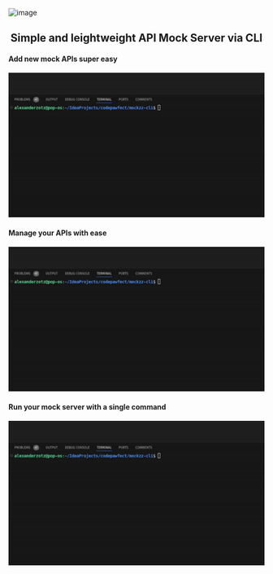 ![image](https://github.com/user-attachments/assets/c84245e5-5f65-4f7a-8903-b56273867362)

<h2 align="center">
  <strong>Simple and leightweight API Mock Server via CLI</strong>
</h2>


#### Add new mock APIs super easy
![image](./public/create-api.gif)

#### Manage your APIs with ease
![image](./public/manage-apis.gif)

#### Run your mock server with a single command
![image](./public/start-server.gif)
